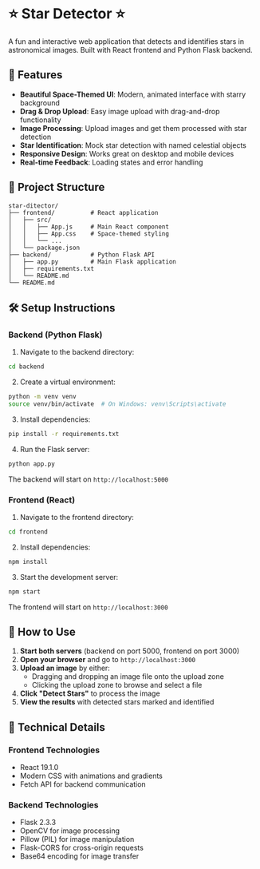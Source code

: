 # ⭐ Star Detector ⭐

A fun and interactive web application that detects and identifies stars in astronomical images. Built with React frontend and Python Flask backend.

## 🌟 Features

- **Beautiful Space-Themed UI**: Modern, animated interface with starry background
- **Drag & Drop Upload**: Easy image upload with drag-and-drop functionality
- **Image Processing**: Upload images and get them processed with star detection
- **Star Identification**: Mock star detection with named celestial objects
- **Responsive Design**: Works great on desktop and mobile devices
- **Real-time Feedback**: Loading states and error handling

## 🚀 Project Structure

```
star-ditector/
├── frontend/          # React application
│   ├── src/
│   │   ├── App.js     # Main React component
│   │   ├── App.css    # Space-themed styling
│   │   └── ...
│   └── package.json
├── backend/           # Python Flask API
│   ├── app.py         # Main Flask application
│   ├── requirements.txt
│   └── README.md
└── README.md
```

## 🛠️ Setup Instructions

### Backend (Python Flask)

1. Navigate to the backend directory:
```bash
cd backend
```

2. Create a virtual environment:
```bash
python -m venv venv
source venv/bin/activate  # On Windows: venv\Scripts\activate
```

3. Install dependencies:
```bash
pip install -r requirements.txt
```

4. Run the Flask server:
```bash
python app.py
```

The backend will start on `http://localhost:5000`

### Frontend (React)

1. Navigate to the frontend directory:
```bash
cd frontend
```

2. Install dependencies:
```bash
npm install
```

3. Start the development server:
```bash
npm start
```

The frontend will start on `http://localhost:3000`

## 🎯 How to Use

1. **Start both servers** (backend on port 5000, frontend on port 3000)
2. **Open your browser** and go to `http://localhost:3000`
3. **Upload an image** by either:
   - Dragging and dropping an image file onto the upload zone
   - Clicking the upload zone to browse and select a file
4. **Click "Detect Stars"** to process the image
5. **View the results** with detected stars marked and identified

## 🔧 Technical Details

### Frontend Technologies
- React 19.1.0
- Modern CSS with animations and gradients
- Fetch API for backend communication

### Backend Technologies
- Flask 2.3.3
- OpenCV for image processing
- Pillow (PIL) for image manipulation
- Flask-CORS for cross-origin requests
- Base64 encoding for image transfer
